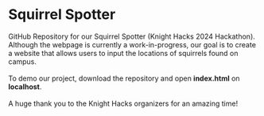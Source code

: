 # Squirrel Spotter
GitHub Repository for our Squirrel Spotter (Knight Hacks 2024 Hackathon). Although the webpage is currently a work-in-progress, our goal is to create a website that allows users to input the locations of squirrels found on campus.<br><br>
To demo our project, download the repository and open **index.html** on **localhost**.<br><br>
A huge thank you to the Knight Hacks organizers for an amazing time!
